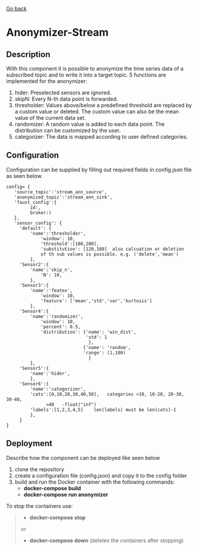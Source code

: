 [Go back](../../README.md#components)

# Anonymizer-Stream

## Description
With this component it is possible to anonymize the time series data of a subscribed topic and to write it into a target topic.
5 functions are implemented for the anonymizer:

1. hider: Preselected sensors are ignored.
2. skipN: Every N-th data point is forwarded.
3. thresholder: Values above/below a predefined threshold are replaced by a custom value or deleted. The custom value can also be the mean value of the current data set.
4. randomizer: A random value is added to each data point. The distribution can be customized by the user.
5. categorizer: The data is mapped according to user defined categories.


## Configuration
Configuration can be supplied by filling out required fields in config.json file as seen below. 

```
config= {
   'source_topic':'stream_ann_source',
   'anonymized_topic':'stream_ann_sink',
   'faust_config':{
         id:,
         broker:)
   },
   'sensor_config': {
     'default': {
         'name':'thresholder',
             'window': 10,
             'threshold':[100,200],
             'substitution': [120,180]  also calcuation or deletion
             of th sub values is possible. e.g. ('delete','mean')
         },
     'Sensor2':{
         'name':'skip_n',
             'N': 10,
         },
     'Sensor3':{
         'name':'featex',
             'window': 10,
             'feature': ['mean','std','var','kurtosis']
         },
     'Sensor4':{
         'name':'randomizer',
             'window': 10,
             'percent': 0.5,
             'distribution': {'name': 'win_dist',
                              'std': 1
                               },
                             {'name': 'random',
                             'range': (1,100)
                               }
         },
     'Sensor5':{
         'name':'hider',
         },
     'Sensor6':{
         'name':'categorizer',
         'cats':[0,10,20,30,40,50],   categories <10, 10-20, 20-30, 30-40,
               >40   -float("inf")
         'labels':[1,2,3,4,5]    len(labels) must be len(cats)-1
         },
     }
}
```

## Deployment
Describe how the component can be deployed like seen below

1. clone the repository
2. create a configuration file (config.json) and copy it to the config folder
3. build and run the Docker container with the following commands:
   - **docker-compose build**
   - **docker-compose run anonymizer**

To stop the containers use:
> - **docker-compose stop**
>
> or
> - **docker-compose down** (deletes the containers after stopping)
  

